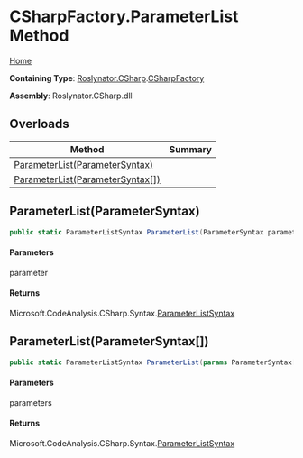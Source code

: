 # CSharpFactory\.ParameterList Method

[Home](../../../../README.md)

**Containing Type**: [Roslynator.CSharp](../../README.md)\.[CSharpFactory](../README.md)

**Assembly**: Roslynator\.CSharp\.dll

## Overloads

| Method | Summary |
| ------ | ------- |
| [ParameterList(ParameterSyntax)](#Roslynator_CSharp_CSharpFactory_ParameterList_Microsoft_CodeAnalysis_CSharp_Syntax_ParameterSyntax_) | |
| [ParameterList(ParameterSyntax\[\])](#Roslynator_CSharp_CSharpFactory_ParameterList_Microsoft_CodeAnalysis_CSharp_Syntax_ParameterSyntax___) | |

## ParameterList\(ParameterSyntax\)<a name="Roslynator_CSharp_CSharpFactory_ParameterList_Microsoft_CodeAnalysis_CSharp_Syntax_ParameterSyntax_"></a>

```csharp
public static ParameterListSyntax ParameterList(ParameterSyntax parameter)
```

#### Parameters

parameter



#### Returns

Microsoft\.CodeAnalysis\.CSharp\.Syntax\.[ParameterListSyntax](https://docs.microsoft.com/en-us/dotnet/api/microsoft.codeanalysis.csharp.syntax.parameterlistsyntax)

## ParameterList\(ParameterSyntax\[\]\)<a name="Roslynator_CSharp_CSharpFactory_ParameterList_Microsoft_CodeAnalysis_CSharp_Syntax_ParameterSyntax___"></a>

```csharp
public static ParameterListSyntax ParameterList(params ParameterSyntax[] parameters)
```

#### Parameters

parameters



#### Returns

Microsoft\.CodeAnalysis\.CSharp\.Syntax\.[ParameterListSyntax](https://docs.microsoft.com/en-us/dotnet/api/microsoft.codeanalysis.csharp.syntax.parameterlistsyntax)

